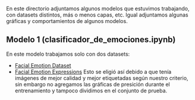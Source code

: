 En este directorio adjuntamos algunos modelos que estuvimos trabajando, con datasets distintos, más o menos capas, etc.
Igual adjuntamos algunas gráficas y comportamientos de algunos modelos.

## Modelo 1 (clasificador_de_emociones.ipynb)
En este modelo trabajamos solo con dos datasets:
- [Facial Emotion Dataset](https://www.kaggle.com/datasets/dilkushsingh/facial-emotion-dataset)
- [Facial Emotion Expressions](https://www.kaggle.com/datasets/samaneheslamifar/facial-emotion-expressions)
Esto se eligió así debido a que tenía imágenes de mejor calidad y mejor etiquetadas según nuestro criterio, sin embargo no agregamos las gráficas de presición durante el entrenamiento y tampoco dividimos en el conjunto de prueba.

